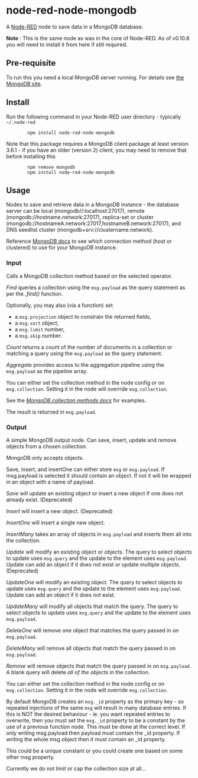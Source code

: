 node-red-node-mongodb
=====================

A <a href="http://nodered.org" target="_new">Node-RED</a> node to save data in a MongoDB database.

**Note** : This is the same node as was in the core of Node-RED.
As of v0.10.8 you will need to install it from here if still required.

Pre-requisite
-------------

To run this you need a local MongoDB server running. For details see
<a href="https://www.mongodb.org/" target="_new">the MongoDB site</a>.

Install
-------

Run the following command in your Node-RED user directory - typically `~/.node-red`
```
        npm install node-red-node-mongodb
```
Note that this package requires a MongoDB client package at least version 3.6.1 - if you have an older (version 2) client,
you may need to remove that before installing this
```
        npm remove mongodb
        npm install node-red-node-mongodb
```

Usage
-----

Nodes to save and retrieve data in a MongoDB instance - the database server can be local (mongodb//:localhost:27017), remote (mongodb://hostname.network:27017), 
replica-set or cluster (mongodb://hostnameA.network:27017,hostnameB.network:27017), and DNS seedlist cluster (mongodb+srv://clustername.network).  

Reference [MongoDB docs](https://docs.mongodb.com/manual/reference/connection-string/) to see which connection method (host or clustered) to use for your MongoDB instance. 

### Input

Calls a MongoDB collection method based on the selected operator.

*Find* queries a collection using the `msg.payload` as the query statement as
per the *.find()* function.

Optionally, you may also (via a function) set

- a `msg.projection` object to constrain the returned fields,
- a `msg.sort` object,
- a `msg.limit` number,
- a `msg.skip` number.

*Count* returns a count of the number of documents in a collection or matching a
query using the `msg.payload` as the query statement.

*Aggregate* provides access to the aggregation pipeline using the `msg.payload` as the pipeline array.

You can either set the collection method in the node config or on `msg.collection`.
Setting it in the node will override `msg.collection`.

See the <a href="http://docs.mongodb.org/manual/reference/method/db.collection.find/" target="new">*MongoDB collection methods docs*</a> for examples.

The result is returned in `msg.payload`.

### Output

A simple MongoDB output node. Can save, insert, update and remove objects from a chosen collection.

MongoDB only accepts objects.

Save, insert, and insertOne can either store `msg` or `msg.payload`. If msg.payload is
selected it should contain an object. If not it will be wrapped in an object with a name of payload.

*Save* will update an existing object or insert a new object if one does not already exist. (Deprecated)

*Insert* will insert a new object. (Deprecated)

*InsertOne* will insert a single new object.

*InsertMany* takes an array of objects in `msg.payload` and inserts them all into the collection.


*Update* will modify an existing object or objects. The query to select objects
to update uses `msg.query` and the update to the element uses `msg.payload`.
Update can add an object if it does not exist or update multiple objects. (Deprecated)

*UpdateOne* will modify an existing object. The query to select objects
to update uses `msg.query` and the update to the element uses `msg.payload`.
Update can add an object if it does not exist.

*UpdateMany* will modify all objects that match the query. The query to select objects
to update uses `msg.query` and the update to the element uses `msg.payload`.

*DeleteOne* will remove one object that matches the query passed in on `msg.payload`.

*DeleteMany* will remove all objects that match the query passed in on `msg.payload`.

*Remove* will remove objects that match the query passed in on `msg.payload`.
A blank query will delete *all of the objects* in the collection.

You can either set the collection method in the node config or on `msg.collection`.
Setting it in the node will override `msg.collection`.

By default MongoDB creates an `msg._id` property as the primary key - so
repeated injections of the same `msg` will result in many database entries.
If this is NOT the desired behaviour - ie. you want repeated entries to overwrite,
then you must set the `msg._id` property to be a constant by the use of a previous function node.
This must be done at the correct level. If only writing msg.payload then payload must contain the \_id property.
If writing the whole msg object then it must contain an \_id property.

This could be a unique constant or you could create one based on some other msg property.

Currently we do not limit or cap the collection size at all...
